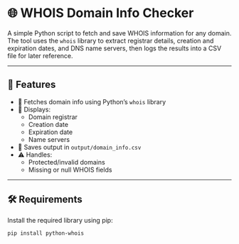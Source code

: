 # 🌐 WHOIS Domain Info Checker

A simple Python script to fetch and save WHOIS information for any domain. The tool uses the `whois` library to extract registrar details, creation and expiration dates, and DNS name servers, then logs the results into a CSV file for later reference.

---

## 🚀 Features

- 🧠 Fetches domain info using Python’s `whois` library
- 📅 Displays:
  - Domain registrar
  - Creation date
  - Expiration date
  - Name servers
- 📂 Saves output in `output/domain_info.csv`
- ⚠️ Handles:
  - Protected/invalid domains
  - Missing or null WHOIS fields

---

## 🛠️ Requirements

Install the required library using pip:

```bash
pip install python-whois
